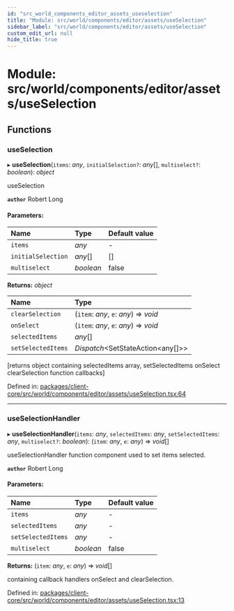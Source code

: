 ```yaml
---
id: "src_world_components_editor_assets_useselection"
title: "Module: src/world/components/editor/assets/useSelection"
sidebar_label: "src/world/components/editor/assets/useSelection"
custom_edit_url: null
hide_title: true
---
```


# Module: src/world/components/editor/assets/useSelection

## Functions

### useSelection

▸ **useSelection**(`items`: *any*, `initialSelection?`: *any*[], `multiselect?`: *boolean*): *object*

useSelection

**`author`** Robert Long

#### Parameters:

Name | Type | Default value |
:------ | :------ | :------ |
`items` | *any* | - |
`initialSelection` | *any*[] | [] |
`multiselect` | *boolean* | false |

**Returns:** *object*

Name | Type |
:------ | :------ |
`clearSelection` | (`item`: *any*, `e`: *any*) => *void* |
`onSelect` | (`item`: *any*, `e`: *any*) => *void* |
`selectedItems` | *any*[] |
`setSelectedItems` | *Dispatch*<SetStateAction<any[]\>\> |

[returns object containing selectedItems array, setSelectedItems  onSelect clearSelection  function callbacks]

Defined in: [packages/client-core/src/world/components/editor/assets/useSelection.tsx:64](https://github.com/xr3ngine/xr3ngine/blob/77d12cea0/packages/client-core/src/world/components/editor/assets/useSelection.tsx#L64)

___

### useSelectionHandler

▸ **useSelectionHandler**(`items`: *any*, `selectedItems`: *any*, `setSelectedItems`: *any*, `multiselect?`: *boolean*): (`item`: *any*, `e`: *any*) => *void*[]

useSelectionHandler function component used to set items selected.

**`author`** Robert Long

#### Parameters:

Name | Type | Default value |
:------ | :------ | :------ |
`items` | *any* | - |
`selectedItems` | *any* | - |
`setSelectedItems` | *any* | - |
`multiselect` | *boolean* | false |

**Returns:** (`item`: *any*, `e`: *any*) => *void*[]

containing callback handlers onSelect and clearSelection.

Defined in: [packages/client-core/src/world/components/editor/assets/useSelection.tsx:13](https://github.com/xr3ngine/xr3ngine/blob/77d12cea0/packages/client-core/src/world/components/editor/assets/useSelection.tsx#L13)
